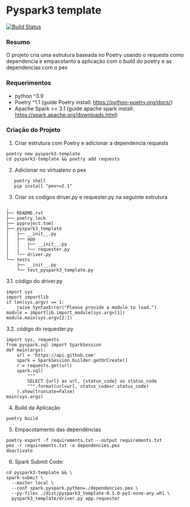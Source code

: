 # Pyspark3 template

[![Build Status](https://travis-ci.org/joemccann/dillinger.svg?branch=master)](https://travis-ci.org/joemccann/dillinger)

### Resumo
O projeto cria uma estrutura baseada no Poetry usando o requests como dependencia e empacotanto a aplicação com o build do poetry e as dependencias com o pex

### Requerimentos
 - python ^3.9
 - Poetry ^1.1 (guide Poetry install: https://python-poetry.org/docs/)
 - Apache Spark >= 3.1 (guide apache spark install: https://spark.apache.org/downloads.html)

### Criação do Projeto
 1. Criar estrutura com Poetry e adicionar a dependencia requests
```
poetry new pyspark3-template
cd pyspark3-template && poetry add requests
```
 2. Adicionar no virtualenv o pex
```
   poetry shell
   pip install "pex>=2.1"
```
 3. Criar os codigos driver.py e requester.py na seguinte estrutura
```
.
├── README.rst
├── poetry.lock
├── pyproject.toml
├── pyspark3_template
│   ├── __init__.py
│   ├── app
│   │   ├── __init__.py
│   │   └── requester.py
│   └── driver.py
└── tests
    ├── __init__.py
    └── test_pyspark3_template.py
```
   3.1. código do driver.py
```
import sys
import importlib
if len(sys.argv) == 1:
    raise SyntaxError("Please provide a module to load.")
module = importlib.import_module(sys.argv[1])
module.main(sys.argv[2:])
```
   3.2. código do requester.py
```
import sys, requests
from pyspark.sql import SparkSession
def main(args):
    url = 'https://api.github.com'
    spark = SparkSession.builder.getOrCreate()
    r = requests.get(url)
    spark.sql(
        """
        SELECT {url} as url, {status_code} as status_code
        """.format(url=url, status_code=r.status_code)
    ).show(truncate=False)
main(sys.args)
```
 4. Build da Aplicação
```
poetry build
```
 5. Empacotamento das dependências
```
poetry export -f requirements.txt --output requirements.txt
pex -r requirements.txt -o dependencies.pex
deactivate
```
 6. Spark Submit Code:
```
cd pyspark3-template && \
spark-submit \
  --master local \
  --conf spark.pyspark.python=./dependencies.pex \
  --py-files ./dist/pyspark3_template-0.1.0-py3-none-any.whl \
  pyspark3_template/driver.py app.requester
```
